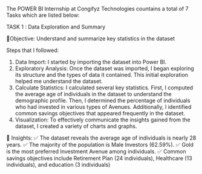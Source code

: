 The POWER BI Internship at Congifyz Technologies countains a total of 7 Tasks which are listed below:

TASK 1 : Data Exploration and Summary

🎯Objective: Understand and summarize key statistics in the dataset

Steps that I followed:
1. Data Import: I started by importing the dataset into Power BI. 
2. Exploratory Analysis: Once the dataset was imported, I began exploring its structure and the types of data it contained. This initial exploration helped me understand the dataset.
3. Calculate Statistics: I calculated several key statistics. First, I computed the average age of individuals in the dataset to understand the demographic profile. Then, I determined the percentage of individuals who had invested in various types of Avenues. Additionally, I identified common savings objectives that appeared frequently in the dataset.
4. Visualization: To effectively communicate the insights gained from the dataset, I created a variety of charts and graphs. 

📝 Insights:
✅ The dataset reveals the average age of individuals is nearly 28 years.
✅ The majority of the population is Male Investors (62.59%).
✅ Gold is the most preferred Investment Avenue among individuals.
✅ Common savings objectives include Retirement Plan (24 individuals), Healthcare (13 individuals), and education (3 individuals)
